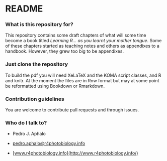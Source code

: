 # README #

### What is this repository for? ###

This repository contains some draft chapters of what will some time become a book 
titled _Learning R... as you learnt your mother tongue_. 
Some of these chapters started as teaching notes and others as appendixes to a 
handbook. However, they grew too big to be appendixes. 

### Just clone the repository ###

To build the pdf you will need XeLaTeX and the KOMA script classes, and R and 
knitr. At the moment the files are in Rnw format but may at some point be 
reformatted using Bookdown or Rmarkdown.

### Contribution guidelines ###

You are welcome to contribute pull requests and through issues.

### Who do I talk to? ###

* Pedro J. Aphalo 

* [pedro.aphalo@r4photobiology.info](mailto:pedro.aphalo@r4photobiology.info)

* [www.r4photobiology.info](http://www.r4photobiology.info/)
